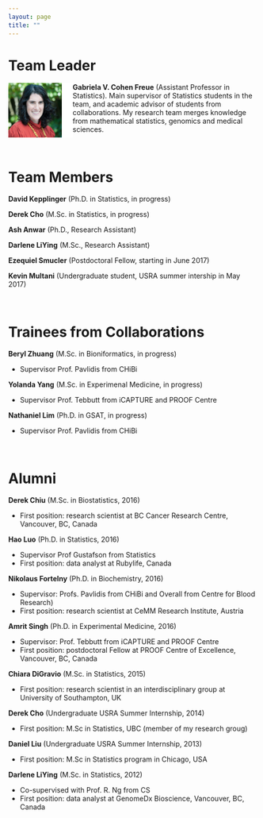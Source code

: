 ```yaml
---
layout: page
title: ""
---
```


# Team Leader

<img style="float: left;" src="/img/me.png" height="110" width="130"> **Gabriela V. Cohen Freue** (Assistant Professor in Statistics). Main supervisor of Statistics students in the team, and academic advisor of students from collaborations. My research team merges knowledge from mathematical statistics, genomics and medical sciences.

<br>

# Team Members

**David Kepplinger** (Ph.D. in Statistics, in progress)

**Derek Cho** (M.Sc. in Statistics, in progress)

**Ash Anwar** (Ph.D., Research Assistant)

**Darlene LiYing** (M.Sc., Research Assistant)

**Ezequiel Smucler** (Postdoctoral Fellow, starting in June 2017)

**Kevin Multani** (Undergraduate student, USRA summer intership in May 2017)

<br>


# Trainees from Collaborations

**Beryl Zhuang** (M.Sc. in Bioniformatics, in progress)

-	Supervisor Prof. Pavlidis from CHiBi

**Yolanda Yang** (M.Sc. in Experimenal Medicine, in progress) 

-	Supervisor Prof. Tebbutt from iCAPTURE and PROOF Centre

**Nathaniel Lim** (Ph.D. in GSAT, in progress)

-	Supervisor Prof. Pavlidis from CHiBi

<br>
 
# Alumni

**Derek Chiu** (M.Sc. in Biostatistics, 2016)
 
 * First position: research scientist at BC Cancer Research Centre, Vancouver, BC, Canada
  
**Hao Luo** (Ph.D. in Statistics, 2016)
*	Supervisor Prof Gustafson from Statistics
*	First position: data analyst at Rubylife, Canada
 
**Nikolaus Fortelny** (Ph.D. in Biochemistry, 2016) 

 * Supervisor: Profs. Pavlidis from CHiBi and Overall from Centre for Blood Research)
 * First position: research scientist at CeMM Research Institute, Austria
 
**Amrit Singh** (Ph.D. in Experimental Medicine, 2016)

  * Supervisor: Prof. Tebbutt from iCAPTURE and PROOF Centre
  * First position: postdoctoral Fellow at PROOF Centre of Excellence, Vancouver, BC, Canada

**Chiara DiGravio** (M.Sc. in Statistics, 2015) 

 * First position: research scientist in an interdisciplinary group at University of Southampton, UK
 
**Derek Cho** (Undergraduate USRA Summer Internship, 2014)

 * First position: M.Sc in Statistics, UBC (member of my research groug)
 
**Daniel Liu** (Undergraduate USRA Summer Internship, 2013)

 * First position: M.Sc in Statistics program in Chicago, USA

**Darlene LiYing** (M.Sc. in Statistics, 2012)

 * Co-supervised with Prof. R. Ng from CS 
 * First position: data analyst at GenomeDx Bioscience, Vancouver, BC, Canada
 
 




